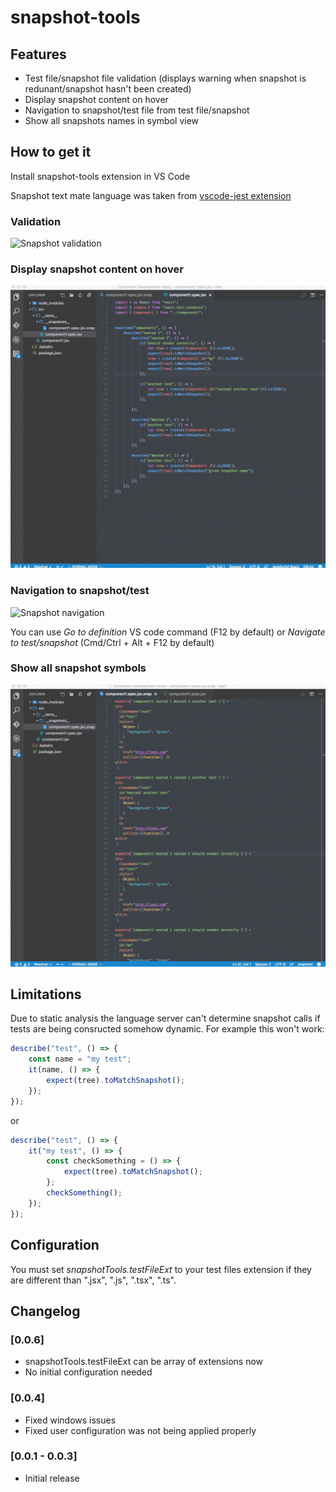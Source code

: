 # snapshot-tools
## Features
* Test file/snapshot file validation (displays warning when snapshot is redunant/snapshot hasn't been created)
* Display snapshot content on hover
* Navigation to snapshot/test file from test file/snapshot
* Show all snapshots names in symbol view

## How to get it

Install snapshot-tools extension in VS Code

Snapshot text mate language was taken from [vscode-jest extension](https://github.com/orta/vscode-jest)

### Validation

![Snapshot validation](/client/images/snapshot-validation.gif)

### Display snapshot content on hover

![Snapshot hover](/client/images/snapshot-hover.gif)

### Navigation to snapshot/test

![Snapshot navigation](/client/images/snapshot-navigation.gif)

You can use *Go to definition* VS code command (F12 by default) or *Navigate to test/snapshot* (Cmd/Ctrl + Alt + F12 by default)

### Show all snapshot symbols

![Snapshot symbols](/client/images/snapshot-symbols.gif)


## Limitations

Due to static analysis the language server can't determine snapshot calls if tests are being consructed somehow dynamic. For example this won't work:

```js
describe("test", () => {
    const name = "my test";
    it(name, () => {
        expect(tree).toMatchSnapshot();
    });
});
```

or

```js
describe("test", () => {
    it("my test", () => {
        const checkSomething = () => {
            expect(tree).toMatchSnapshot();
        };
        checkSomething();
    });
});
```

## Configuration

You must set *snapshotTools.testFileExt* to your test files extension if they are different than ".jsx", ".js", ".tsx", ".ts". 

## Changelog

### [0.0.6]

- snapshotTools.testFileExt can be array of extensions now
- No initial configuration needed

### [0.0.4]

- Fixed windows issues
- Fixed user configuration was not being applied properly

### [0.0.1 - 0.0.3]

- Initial release